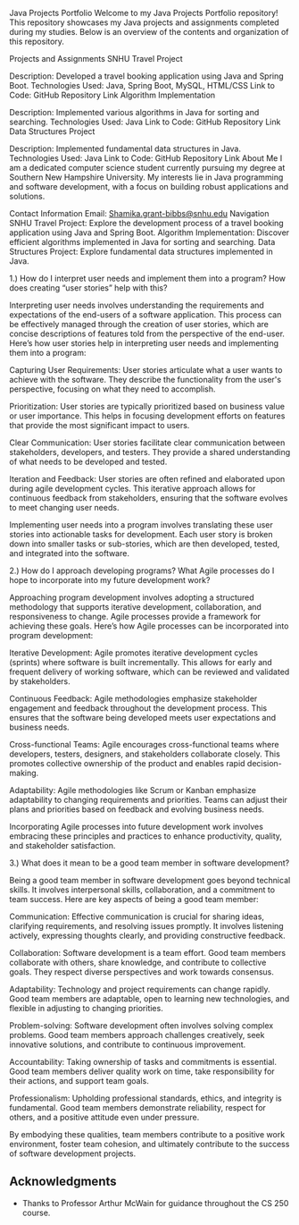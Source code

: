 Java Projects Portfolio
Welcome to my Java Projects Portfolio repository! This repository showcases my Java projects and assignments completed during my studies. Below is an overview of the contents and organization of this repository.

Projects and Assignments
SNHU Travel Project

Description: Developed a travel booking application using Java and Spring Boot.
Technologies Used: Java, Spring Boot, MySQL, HTML/CSS
Link to Code: GitHub Repository Link
Algorithm Implementation

Description: Implemented various algorithms in Java for sorting and searching.
Technologies Used: Java
Link to Code: GitHub Repository Link
Data Structures Project

Description: Implemented fundamental data structures in Java.
Technologies Used: Java
Link to Code: GitHub Repository Link
About Me
I am a dedicated computer science student currently pursuing my degree at Southern New Hampshire University. My interests lie in Java programming and software development, with a focus on building robust applications and solutions.

Contact Information
Email: Shamika.grant-bibbs@snhu.edu
Navigation
SNHU Travel Project: Explore the development process of a travel booking application using Java and Spring Boot.
Algorithm Implementation: Discover efficient algorithms implemented in Java for sorting and searching.
Data Structures Project: Explore fundamental data structures implemented in Java.

1.) How do I interpret user needs and implement them into a program? How does creating “user stories” help with this?

Interpreting user needs involves understanding the requirements and expectations of the end-users of a software application. This process can be effectively managed through the creation of user stories, which are concise descriptions of features told from the perspective of the end-user. Here’s how user stories help in interpreting user needs and implementing them into a program:

Capturing User Requirements: User stories articulate what a user wants to achieve with the software. They describe the functionality from the user's perspective, focusing on what they need to accomplish.

Prioritization: User stories are typically prioritized based on business value or user importance. This helps in focusing development efforts on features that provide the most significant impact to users.

Clear Communication: User stories facilitate clear communication between stakeholders, developers, and testers. They provide a shared understanding of what needs to be developed and tested.

Iteration and Feedback: User stories are often refined and elaborated upon during agile development cycles. This iterative approach allows for continuous feedback from stakeholders, ensuring that the software evolves to meet changing user needs.

Implementing user needs into a program involves translating these user stories into actionable tasks for development. Each user story is broken down into smaller tasks or sub-stories, which are then developed, tested, and integrated into the software.

2.) How do I approach developing programs? What Agile processes do I hope to incorporate into my future development work?

Approaching program development involves adopting a structured methodology that supports iterative development, collaboration, and responsiveness to change. Agile processes provide a framework for achieving these goals. Here’s how Agile processes can be incorporated into program development:

Iterative Development: Agile promotes iterative development cycles (sprints) where software is built incrementally. This allows for early and frequent delivery of working software, which can be reviewed and validated by stakeholders.

Continuous Feedback: Agile methodologies emphasize stakeholder engagement and feedback throughout the development process. This ensures that the software being developed meets user expectations and business needs.

Cross-functional Teams: Agile encourages cross-functional teams where developers, testers, designers, and stakeholders collaborate closely. This promotes collective ownership of the product and enables rapid decision-making.

Adaptability: Agile methodologies like Scrum or Kanban emphasize adaptability to changing requirements and priorities. Teams can adjust their plans and priorities based on feedback and evolving business needs.

Incorporating Agile processes into future development work involves embracing these principles and practices to enhance productivity, quality, and stakeholder satisfaction.

3.) What does it mean to be a good team member in software development?

Being a good team member in software development goes beyond technical skills. It involves interpersonal skills, collaboration, and a commitment to team success. Here are key aspects of being a good team member:

Communication: Effective communication is crucial for sharing ideas, clarifying requirements, and resolving issues promptly. It involves listening actively, expressing thoughts clearly, and providing constructive feedback.

Collaboration: Software development is a team effort. Good team members collaborate with others, share knowledge, and contribute to collective goals. They respect diverse perspectives and work towards consensus.

Adaptability: Technology and project requirements can change rapidly. Good team members are adaptable, open to learning new technologies, and flexible in adjusting to changing priorities.

Problem-solving: Software development often involves solving complex problems. Good team members approach challenges creatively, seek innovative solutions, and contribute to continuous improvement.

Accountability: Taking ownership of tasks and commitments is essential. Good team members deliver quality work on time, take responsibility for their actions, and support team goals.

Professionalism: Upholding professional standards, ethics, and integrity is fundamental. Good team members demonstrate reliability, respect for others, and a positive attitude even under pressure.

By embodying these qualities, team members contribute to a positive work environment, foster team cohesion, and ultimately contribute to the success of software development projects.

## Acknowledgments

- Thanks to Professor Arthur McWain for guidance throughout the CS 250 course.
